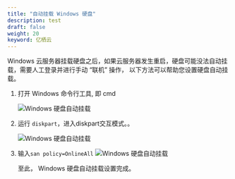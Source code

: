```yaml
---
title: "自动挂载 Windows 硬盘"
description: test
draft: false
weight: 20
keyword: 亿栖云
---
```



Windows 云服务器挂载硬盘之后，如果云服务器发生重启，硬盘可能没法自动挂载，需要人工登录并进行手动 “联机” 操作， 以下方法可以帮助您设置硬盘自动挂载。

1. 打开 Windows 命令行工具, 即 cmd

   ![Windows 硬盘自动挂载](../../_images/win_auto_mount_1.png)

2. 运行 `diskpart`，进入diskpart交互模式。。

   ![Windows 硬盘自动挂载](../../_images/win_auto_mount_2.png)

3. 输入`san policy=OnlineAll`
   ![Windows 硬盘自动挂载](../../_images/win_auto_mount_3.png)

   至此， Windows 硬盘自动挂载设置完成。

